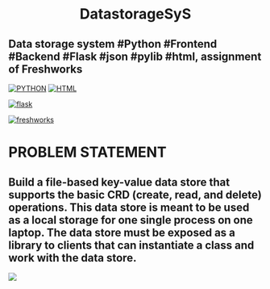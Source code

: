 <H1 align="center"> DatastorageSyS </H1>

## Data storage system #Python #Frontend #Backend #Flask #json #pylib #html, assignment of Freshworks

[![PYTHON](https://img.shields.io/badge/python%20-%2314354C.svg?&style=for-the-badge&logo=python&logoColor=white)](https://www.python.org/)         [![HTML](https://img.shields.io/badge/html5%20-%23E34F26.svg?&style=for-the-badge&logo=html5&logoColor=white)](https://www.w3schools.com/html/)


[![flask](https://img.shields.io/badge/flask%20-%2314354C.svg?&style=for-the-badge&logo=flask&logoColor=white)](https://flask.palletsprojects.com/en/1.1.x/)

[![freshworks](https://img.shields.io/badge/freshworks%20-%23orange.svg?&style=for-the-badge&logo=freshworks&logoColor=white)](https://www.freshworks.com/)

# PROBLEM STATEMENT

<H2> Build a file-based key-value data store that supports the basic CRD (create, read, and delete) operations. This data store is meant to be used as a local storage for one single process on one laptop. The data store must be exposed as a library to clients that can instantiate a class and work with the data store. </H2>

[![](https://img.shields.io/badge/freshworks_assignment%20-%23yellow.svg?&style=for-the-badge&logo=freshworks_assignment&logoColor=white)](https://github.com/ViditGoel/DatastorageSyS/blob/main/Assignment.pdf)

